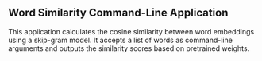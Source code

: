## Word Similarity Command-Line Application

This application calculates the cosine similarity between word embeddings using a skip-gram model. It accepts a list of words as command-line arguments and outputs the similarity scores based on pretrained weights.

